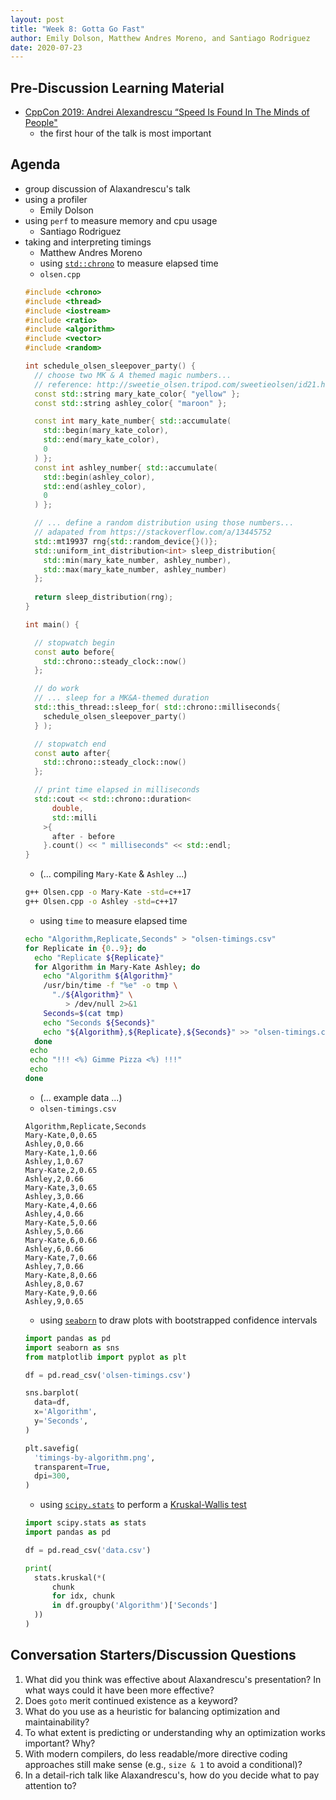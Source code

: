 ```yaml
---
layout: post
title: "Week 8: Gotta Go Fast"
author: Emily Dolson, Matthew Andres Moreno, and Santiago Rodriguez
date: 2020-07-23
---
```


## Pre-Discussion Learning Material

* [CppCon 2019: Andrei Alexandrescu “Speed Is Found In The Minds of People"](https://youtu.be/FJJTYQYB1JQ)
  * the first hour of the talk is most important

## Agenda

* group discussion of Alaxandrescu's talk
* using a profiler
  * Emily Dolson
* using `perf` to measure memory and cpu usage
  * Santiago Rodriguez
* taking and interpreting timings
  * Matthew Andres Moreno
  * using [`std::chrono`](https://en.cppreference.com/w/cpp/chrono) to measure elapsed time
  * `olsen.cpp`
  ~~~cpp
  #include <chrono>
  #include <thread>
  #include <iostream>
  #include <ratio>
  #include <algorithm>
  #include <vector>
  #include <random>

  int schedule_olsen_sleepover_party() {
    // choose two MK & A themed magic numbers...
    // reference: http://sweetie_olsen.tripod.com/sweetieolsen/id21.html
    const std::string mary_kate_color{ "yellow" };
    const std::string ashley_color{ "maroon" };

    const int mary_kate_number{ std::accumulate(
      std::begin(mary_kate_color),
      std::end(mary_kate_color),
      0
    ) };
    const int ashley_number{ std::accumulate(
      std::begin(ashley_color),
      std::end(ashley_color),
      0
    ) };

    // ... define a random distribution using those numbers...
    // adapated from https://stackoverflow.com/a/13445752
    std::mt19937 rng{std::random_device{}()};
    std::uniform_int_distribution<int> sleep_distribution{
      std::min(mary_kate_number, ashley_number),
      std::max(mary_kate_number, ashley_number)
    };
    
    return sleep_distribution(rng);
  }

  int main() {

    // stopwatch begin
    const auto before{
      std::chrono::steady_clock::now()
    };

    // do work  
    // ... sleep for a MK&A-themed duration
    std::this_thread::sleep_for( std::chrono::milliseconds{
      schedule_olsen_sleepover_party()
    } );

    // stopwatch end
    const auto after{
      std::chrono::steady_clock::now()
    };

    // print time elapsed in milliseconds 
    std::cout << std::chrono::duration<
        double,
        std::milli
      >{
        after - before
      }.count() << " milliseconds" << std::endl; 
  }
  ~~~
  * (... compiling `Mary-Kate` & `Ashley` ...)
  ~~~bash
  g++ Olsen.cpp -o Mary-Kate -std=c++17
  g++ Olsen.cpp -o Ashley -std=c++17
  ~~~
  * using `time` to measure elapsed time
  ~~~bash
  echo "Algorithm,Replicate,Seconds" > "olsen-timings.csv"
  for Replicate in {0..9}; do
    echo "Replicate ${Replicate}"
    for Algorithm in Mary-Kate Ashley; do
      echo "Algorithm ${Algorithm}"
      /usr/bin/time -f "%e" -o tmp \
        "./${Algorithm}" \
           > /dev/null 2>&1
      Seconds=$(cat tmp)
      echo "Seconds ${Seconds}"
      echo "${Algorithm},${Replicate},${Seconds}" >> "olsen-timings.csv"
    done
   echo
   echo "!!! <%) Gimme Pizza <%) !!!"
   echo
  done
  ~~~
  * (... example data ...)
  * `olsen-timings.csv`
  ~~~csv
  Algorithm,Replicate,Seconds
  Mary-Kate,0,0.65
  Ashley,0,0.66
  Mary-Kate,1,0.66
  Ashley,1,0.67
  Mary-Kate,2,0.65
  Ashley,2,0.66
  Mary-Kate,3,0.65
  Ashley,3,0.66
  Mary-Kate,4,0.66
  Ashley,4,0.66
  Mary-Kate,5,0.66
  Ashley,5,0.66
  Mary-Kate,6,0.66
  Ashley,6,0.66
  Mary-Kate,7,0.66
  Ashley,7,0.66
  Mary-Kate,8,0.66
  Ashley,8,0.67
  Mary-Kate,9,0.66
  Ashley,9,0.65
  ~~~
  * using [`seaborn`](https://seaborn.pydata.org/) to draw plots with bootstrapped confidence intervals
  ~~~python
  import pandas as pd
  import seaborn as sns
  from matplotlib import pyplot as plt

  df = pd.read_csv('olsen-timings.csv')

  sns.barplot(
    data=df,
    x='Algorithm',
    y='Seconds',
  )

  plt.savefig(
    'timings-by-algorithm.png',
    transparent=True,
    dpi=300,
  )
  ~~~
  * using [`scipy.stats`](https://docs.scipy.org/doc/scipy/reference/stats.html) to perform a [Kruskal-Wallis test](https://en.wikipedia.org/wiki/Kruskal%E2%80%93Wallis_one-way_analysis_of_variance)
  ~~~python
  import scipy.stats as stats
  import pandas as pd

  df = pd.read_csv('data.csv')

  print(
    stats.kruskal(*(
        chunk
        for idx, chunk
        in df.groupby('Algorithm')['Seconds']
    ))
  )
  ~~~

## Conversation Starters/Discussion Questions

1. What did you think was effective about Alaxandrescu's presentation?
   In what ways could it have been more effective?
2. Does `goto` merit continued existence as a keyword?
3. What do you use as a heuristic for balancing optimization and maintainability?
4. To what extent is predicting or understanding why an optimization works important?
   Why?
5. With modern compilers, do less readable/more directive coding approaches still make sense (e.g., `size & 1` to avoid a conditional)?
6. In a detail-rich talk like Alaxandrescu's, how do you decide what to pay attention to?
